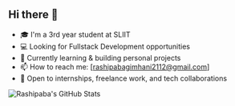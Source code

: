 ## Hi there 👋

- 🎓 I'm a 3rd year student at SLIIT  
- 💻 Looking for Fullstack Development opportunities  
- 🌱 Currently learning & building personal projects  
- 📫 How to reach me: [rashipabagimhani2112@gmail.com]
- 🧠 Open to internships, freelance work, and tech collaborations

![Rashipaba's GitHub Stats](https://github-readme-stats.vercel.app/api?username=moonlight2112&show_icons=true&theme=radical)

<!--
**moonlight2112/moonlight2112** is a ✨ _special_ ✨ repository because its `README.md` (this file) appears on your GitHub profile.

Here are some ideas to get you started:

- 🔭 I’m currently working on ...
- 🌱 I’m currently learning ...
- 👯 I’m looking to collaborate on ...
- 🤔 I’m looking for help with ...
- 💬 Ask me about ...
- 📫 How to reach me: ...
- 😄 Pronouns: ...
- ⚡ Fun fact: ...
-->
